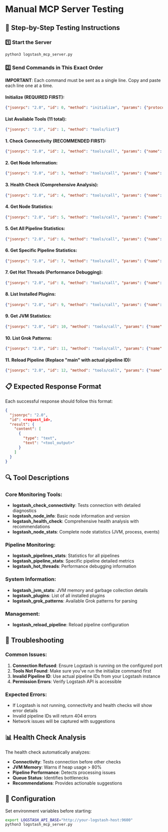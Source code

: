 # Manual MCP Server Testing

## 🚀 Step-by-Step Testing Instructions

### 1️⃣ Start the Server
```bash
python3 logstash_mcp_server.py
```

### 2️⃣ Send Commands in This Exact Order

**IMPORTANT**: Each command must be sent as a single line. Copy and paste each line one at a time.

#### Initialize (REQUIRED FIRST):
```json
{"jsonrpc": "2.0", "id": 0, "method": "initialize", "params": {"protocolVersion": "2024-11-05", "capabilities": {"roots": {"listChanged": false}}, "clientInfo": {"name": "test-client", "version": "1.0.0"}}}
```

#### List Available Tools (11 total):
```json
{"jsonrpc": "2.0", "id": 1, "method": "tools/list"}
```

#### 1. Check Connectivity (RECOMMENDED FIRST):
```json
{"jsonrpc": "2.0", "id": 2, "method": "tools/call", "params": {"name": "logstash_check_connectivity", "arguments": {}}}
```

#### 2. Get Node Information:
```json
{"jsonrpc": "2.0", "id": 3, "method": "tools/call", "params": {"name": "logstash_node_info", "arguments": {}}}
```

#### 3. Health Check (Comprehensive Analysis):
```json
{"jsonrpc": "2.0", "id": 4, "method": "tools/call", "params": {"name": "logstash_health_check", "arguments": {}}}
```

#### 4. Get Node Statistics:
```json
{"jsonrpc": "2.0", "id": 5, "method": "tools/call", "params": {"name": "logstash_node_stats", "arguments": {"human": true}}}
```

#### 5. Get All Pipeline Statistics:
```json
{"jsonrpc": "2.0", "id": 6, "method": "tools/call", "params": {"name": "logstash_pipelines_stats", "arguments": {"human": true}}}
```

#### 6. Get Specific Pipeline Statistics:
```json
{"jsonrpc": "2.0", "id": 7, "method": "tools/call", "params": {"name": "logstash_pipeline_stats", "arguments": {"id": "main", "human": true}}}
```

#### 7. Get Hot Threads (Performance Debugging):
```json
{"jsonrpc": "2.0", "id": 8, "method": "tools/call", "params": {"name": "logstash_hot_threads", "arguments": {"threads": 3, "human": true}}}
```

#### 8. List Installed Plugins:
```json
{"jsonrpc": "2.0", "id": 9, "method": "tools/call", "params": {"name": "logstash_plugins", "arguments": {}}}
```

#### 9. Get JVM Statistics:
```json
{"jsonrpc": "2.0", "id": 10, "method": "tools/call", "params": {"name": "logstash_jvm_stats", "arguments": {"human": true}}}
```

#### 10. List Grok Patterns:
```json
{"jsonrpc": "2.0", "id": 11, "method": "tools/call", "params": {"name": "logstash_grok_patterns", "arguments": {}}}
```

#### 11. Reload Pipeline (Replace "main" with actual pipeline ID):
```json
{"jsonrpc": "2.0", "id": 12, "method": "tools/call", "params": {"name": "logstash_reload_pipeline", "arguments": {"id": "main"}}}
```

## 📋 Expected Response Format

Each successful response should follow this format:
```json
{
  "jsonrpc": "2.0",
  "id": <request_id>,
  "result": {
    "content": [
      {
        "type": "text",
        "text": "<tool_output>"
      }
    ]
  }
}
```

## 🔍 Tool Descriptions

### Core Monitoring Tools:
- **logstash_check_connectivity**: Tests connection with detailed diagnostics
- **logstash_node_info**: Basic node information and version
- **logstash_health_check**: Comprehensive health analysis with recommendations
- **logstash_node_stats**: Complete node statistics (JVM, process, events)

### Pipeline Monitoring:
- **logstash_pipelines_stats**: Statistics for all pipelines
- **logstash_pipeline_stats**: Specific pipeline detailed metrics
- **logstash_hot_threads**: Performance debugging information

### System Information:
- **logstash_jvm_stats**: JVM memory and garbage collection details
- **logstash_plugins**: List of all installed plugins
- **logstash_grok_patterns**: Available Grok patterns for parsing

### Management:
- **logstash_reload_pipeline**: Reload pipeline configuration

## 🚨 Troubleshooting

### Common Issues:
1. **Connection Refused**: Ensure Logstash is running on the configured port
2. **Tools Not Found**: Make sure you've run the initialize command first
3. **Invalid Pipeline ID**: Use actual pipeline IDs from your Logstash instance
4. **Permission Errors**: Verify Logstash API is accessible

### Expected Errors:
- If Logstash is not running, connectivity and health checks will show error details
- Invalid pipeline IDs will return 404 errors
- Network issues will be captured with suggestions

## 📊 Health Check Analysis

The health check automatically analyzes:
- **Connectivity**: Tests connection before other checks
- **JVM Memory**: Warns if heap usage > 80%
- **Pipeline Performance**: Detects processing issues
- **Queue Status**: Identifies bottlenecks
- **Recommendations**: Provides actionable suggestions

## 🔧 Configuration

Set environment variables before starting:
```bash
export LOGSTASH_API_BASE="http://your-logstash-host:9600"
python3 logstash_mcp_server.py
```
